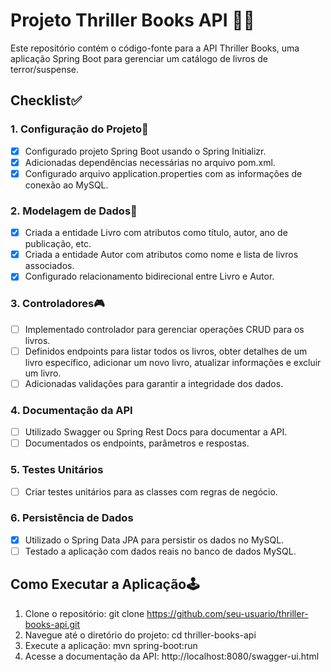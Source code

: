 # Projeto Thriller Books API 👻📖

Este repositório contém o código-fonte para a API Thriller Books, uma aplicação Spring Boot para gerenciar um catálogo de livros de terror/suspense.

## Checklist✅

### 1. Configuração do Projeto🔧
 - [x] Configurado projeto Spring Boot usando o Spring Initializr.
 - [x] Adicionadas dependências necessárias no arquivo pom.xml.
 - [x] Configurado arquivo application.properties com as informações de conexão ao MySQL.

### 2. Modelagem de Dados🎲
- [x] Criada a entidade Livro com atributos como título, autor, ano de publicação, etc.
- [x] Criada a entidade Autor com atributos como nome e lista de livros associados.
- [x] Configurado relacionamento bidirecional entre Livro e Autor.

### 3. Controladores🎮
- [ ] Implementado controlador para gerenciar operações CRUD para os livros.
- [ ] Definidos endpoints para listar todos os livros, obter detalhes de um livro específico, adicionar um novo livro, atualizar informações e excluir um livro.
- [ ] Adicionadas validações para garantir a integridade dos dados.

### 4. Documentação da API
- [ ] Utilizado Swagger ou Spring Rest Docs para documentar a API.
- [ ]  Documentados os endpoints, parâmetros e respostas.

### 5. Testes Unitários
- [ ] Criar testes unitários para as classes com regras de negócio.

### 6. Persistência de Dados
- [x] Utilizado o Spring Data JPA para persistir os dados no MySQL.
- [ ] Testado a aplicação com dados reais no banco de dados MySQL.

## Como Executar a Aplicação🕹
1. Clone o repositório: git clone https://github.com/seu-usuario/thriller-books-api.git
2. Navegue até o diretório do projeto: cd thriller-books-api
3. Execute a aplicação: mvn spring-boot:run
4. Acesse a documentação da API: http://localhost:8080/swagger-ui.html
